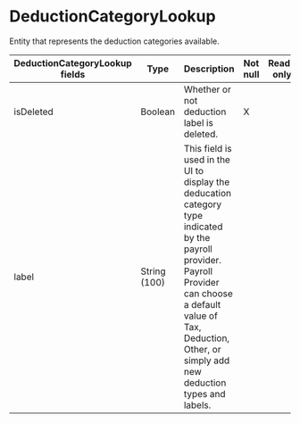 # DeductionCategoryLookup

Entity that represents the deduction categories available.

<table>
    <colgroup>
        <col width="20%" />
        <col width="20%" />
        <col width="20%" />
        <col width="20%" />
        <col width="20%" />
    </colgroup>
    <thead>
        <tr class="header">
            <th>DeductionCategoryLookup fields</th>
            <th>Type</th>
            <th>Description</th>
            <th>Not null</th>
            <th>Read-only</th>
        </tr>
    </thead>
    <tbody>
        <tr class="even">
            <td>isDeleted</td>
            <td>Boolean</td>
            <td>Whether or not deduction label is deleted.</td>
            <td>X</td>
            <td></td>
        </tr>
        <tr class="odd">
            <td>label</td>
            <td>String (100)</td>
            <td>This field is used in the UI to display the deducation category type indicated by the payroll provider. Payroll Provider can choose a default value of Tax, Deduction, Other, or simply add new deduction types and labels.</td>
            <td></td>
            <td></td>
        </tr>
    </tbody>
</table>


     
        
